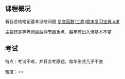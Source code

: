 ## 课程概况

看我总结笔记基本没啥问题     [复变函数(工程)期末复习宝典.pdf](复变函数(工程)期末复习宝典.pdf) 

主要还是等老师最后两节画重点，每年有出入但基本不变



## 考试

特点：考试不难，并且会考原题，每年形式几乎不变

难度：⭐⭐
